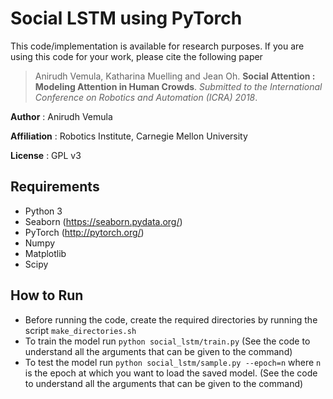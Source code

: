 # Social LSTM using PyTorch

This code/implementation is available for research purposes. If you are using this code for your work, please cite the following paper

> Anirudh Vemula, Katharina Muelling and Jean Oh. **Social Attention : Modeling Attention in Human Crowds**. *Submitted to the International Conference on Robotics and Automation (ICRA) 2018*.

**Author** : Anirudh Vemula

**Affiliation** : Robotics Institute, Carnegie Mellon University

**License** : GPL v3

## Requirements
* Python 3
* Seaborn (https://seaborn.pydata.org/)
* PyTorch (http://pytorch.org/)
* Numpy
* Matplotlib
* Scipy

## How to Run
* Before running the code, create the required directories by running the script `make_directories.sh`
* To train the model run `python social_lstm/train.py` (See the code to understand all the arguments that can be given to the command)
* To test the model run `python social_lstm/sample.py --epoch=n` where `n` is the epoch at which you want to load the saved model. (See the code to understand all the arguments that can be given to the command)
